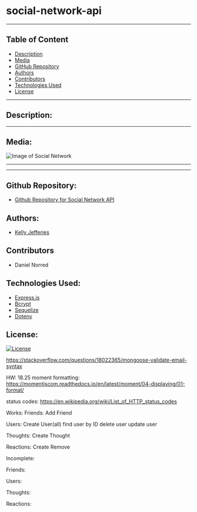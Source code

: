 # social-network-api

-------
## Table of Content

- [Description](#description)
- [Media](#media)
- [GitHub Repository](#github-repository)
- [Authors](#authors)  
- [Contributors](#contributors)
- [Technologies Used](#technologies-used) 
- [License](#license)

-------
## Description:  



------
## Media:

![Image of Social Network](./public/images/sidequest-main.jpg)

------

----
## Github Repository:

- [Github Repository for Social Network API](https://github.com/ksjefferies/social-network-api)

## Authors:

- [Kelly Jefferies](https://github.com/ksjefferies)

## Contributors

- Daniel Norred

## Technologies Used:

- [Express.js](https://expressjs.com/)
- [Bcrypt](https://www.npmjs.com/package/bcrypt)
- [Sequelize](https://sequelize.org/)
- [Dotenv](https://www.npmjs.com/package/dotenv)

## License:

[![License](https://img.shields.io/badge/License-MIT%20License-Green)](http://choosealicense.com/licenses/mit/)

https://stackoverflow.com/questions/18022365/mongoose-validate-email-syntax

HW: 18.25
moment formatting: https://momentjscom.readthedocs.io/en/latest/moment/04-displaying/01-format/


status codes:
https://en.wikipedia.org/wiki/List_of_HTTP_status_codes




Works:
Friends:
    Add Friend



Users:
Create User(all)
find user by ID
delete user
update user



Thoughts:
Create Thought


Reactions:
Create
Remove











Incomplete:

Friends:
   


Users:



Thoughts:



Reactions:
